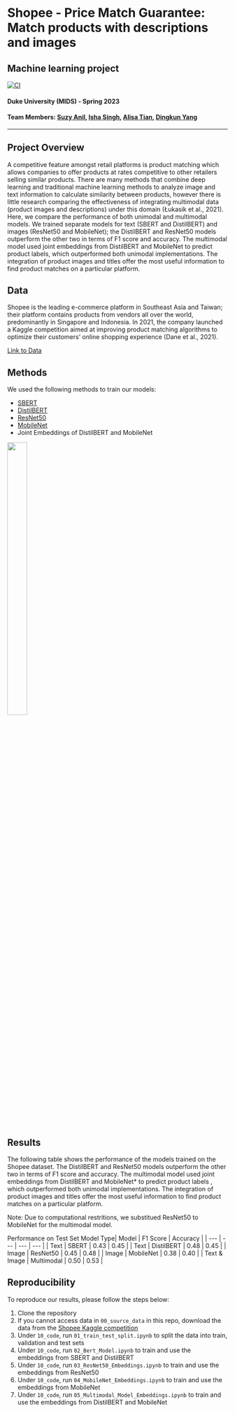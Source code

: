 # Shopee - Price Match Guarantee: Match products with descriptions and images


## Machine learning project
[![CI](https://github.com/nogibjj/Shopee-Price-Match-Guarantee/actions/workflows/main.yml/badge.svg)](https://github.com/nogibjj/Shopee-Price-Match-Guarantee/actions/workflows/main.yml)

#### Duke University (MIDS) - Spring 2023

#### Team Members: [Suzy Anil](https://github.com/sanil72900), [Isha Singh](https://github.com/IshaSingh01), [Alisa Tian](https://github.com/alisa0705), [Dingkun Yang](https://github.com/Yer1k)

----

## Project Overview
A competitive feature amongst retail platforms is product matching which allows companies to offer products at rates competitive to other retailers selling similar products. There are many methods that combine deep learning and traditional machine learning methods to analyze image and text information to calculate similarity between products, however there is little research comparing the effectiveness of integrating multimodal data (product images and descriptions) under this domain (Łukasik et al., 2021). Here, we compare the performance of both unimodal and multimodal models. We trained separate models for text (SBERT and DistilBERT) and images (ResNet50 and MobileNet); the DistilBERT and ResNet50 models outperform the other two in terms of  F1 score and accuracy. The multimodal model used joint embeddings from DistilBERT and MobileNet to predict product labels, which outperformed both unimodal implementations. The integration of product images and titles offer the most useful information to find product matches on a particular platform. 

## Data
Shopee is the leading e-commerce platform in Southeast Asia and Taiwan; their platform contains products from vendors all over the world, predominantly in Singapore and Indonesia. In 2021, the company launched a Kaggle competition aimed at improving product matching algorithms to optimize their customers’ online shopping experience (Dane et al., 2021).

[Link to Data](https://www.kaggle.com/c/shopee-product-matching/data)

## Methods
We used the following methods to train our models:
- [SBERT](https://www.sbert.net/)
- [DistilBERT](https://huggingface.co/transformers/model_doc/distilbert.html)
- [ResNet50](https://keras.io/api/applications/resnet/)
- [MobileNet](https://keras.io/api/applications/mobilenet/)
- Joint Embeddings of DistilBERT and MobileNet

<img src="https://user-images.githubusercontent.com/81750079/233115703-5d9269f0-c75e-4f19-86df-1d42a974fdaa.png"  width="30%" height="40%">


## Results
The following table shows the performance of the models trained on the Shopee dataset. The DistilBERT and ResNet50 models outperform the other two in terms of  F1 score and accuracy. The multimodal model used joint embeddings from DistilBERT and MobileNet* to predict product labels , which outperformed both unimodal implementations. The integration of product images and titles offer the most useful information to find product matches on a particular platform.

Note: Due to computational restritions, we substitued ResNet50 to MobileNet for the multimodal model.

Performance on Test Set
Model Type| Model | F1 Score | Accuracy |
| --- | --- | --- | --- |
| Text | SBERT | 0.43 | 0.45 |
| Text | DistilBERT | 0.48 | 0.45 |
| Image | ResNet50 | 0.45 | 0.48 |
| Image | MobileNet | 0.38 | 0.40 |
| Text & Image | Multimodal | 0.50 | 0.53 |


## Reproducibility
To reproduce our results, please follow the steps below:
1. Clone the repository
2. If you cannot access data in `00_source_data` in this repo, download the data from the [Shopee Kaggle competition](https://www.kaggle.com/c/shopee-product-matching/data)
3. Under `10_code`, run `01_train_test_split.ipynb` to split the data into train, validation and test sets
4. Under `10_code`, run `02_Bert_Model.ipynb` to train and use the embeddings from SBERT and DistilBERT
5. Under `10_code`, run `03_ResNet50_Embeddings.ipynb` to train and use the embeddings from ResNet50
6. Under `10_code`, run `04_MobileNet_Embeddings.ipynb` to train and use the embeddings from MobileNet
7. Under `10_code`, run `05_Multimodal_Model_Embeddings.ipynb` to train and use the embeddings from DistilBERT and MobileNet
